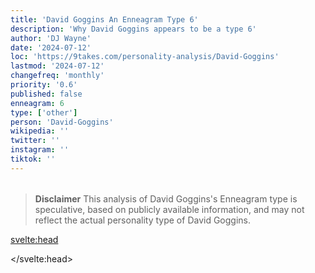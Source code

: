 ```yaml
---
title: 'David Goggins An Enneagram Type 6'
description: 'Why David Goggins appears to be a type 6'
author: 'DJ Wayne'
date: '2024-07-12'
loc: 'https://9takes.com/personality-analysis/David-Goggins'
lastmod: '2024-07-12'
changefreq: 'monthly'
priority: '0.6'
published: false
enneagram: 6
type: ['other']
person: 'David-Goggins'
wikipedia: ''
twitter: ''
instagram: ''
tiktok: ''
---
```


<!--
    childhood and upbringing
    first big success
    style habits and quirks that relate to their personality type
    stressful moments in their life and how they handled them
    comfort- moments in their life where they are doing well and killing it
-->
<!-- // keywords:  -->

<script>
	// import  PopCard  from "$lib/components/atoms/PopCard.svelte";
import BlogPurpose from '$lib/components/blog/BlogPurpose.svelte'
</script>

<div
	style="display: flex;
    justify-content: center;
    margin: 1rem 0;
	"
>
	<!-- <PopCard
		image={`/types/6s/${'David-Goggins'}.webp`}
		enneagramType={6}
		showIcon={false}
		displayText="David Goggins"
		subtext=""
	/> -->
</div>

> **Disclaimer** This analysis of David Goggins's Enneagram type is speculative, based on publicly available information, and may not reflect the actual personality type of David Goggins.

<p class="firstLetter"></p>

<svelte:head>

<script type="application/ld+json">

</script>

</svelte:head>

<style lang="scss"></style>
